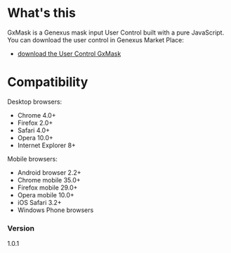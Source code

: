 # What's this

GxMask is a Genexus mask input User Control built with a pure JavaScript.
You can download the user control in Genexus Market Place:     
  - [download the User Control GxMask](https://marketplace.genexus.com/product.aspx?gxmask,en)
  
# Compatibility

Desktop browsers:

* Chrome 4.0+
* Firefox 2.0+
* Safari 4.0+
* Opera 10.0+
* Internet Explorer 8+

Mobile browsers:

* Android browser 2.2+
* Chrome mobile 35.0+
* Firefox mobile 29.0+
* Opera mobile 10.0+
* iOS Safari 3.2+
* Windows Phone browsers

### Version
1.0.1


